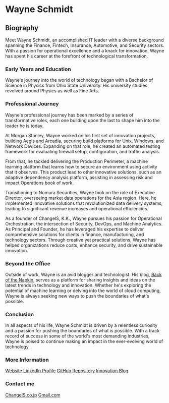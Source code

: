 # Wayne Schmidt
## Biography

Meet Wayne Schmidt, an accomplished IT leader with a diverse background spanning the Finance, Fintech, Insurance, Automotive, and Security sectors. 
With a passion for operational excellence and a knack for innovation, Wayne has spent his career at the forefront of technological transformation.

### Early Years and Education

Wayne's journey into the world of technology began with a Bachelor of Science in Physics from Ohio State University. 
His university studies revolved around Physics as well as Fine Arts.

### Professional Journey

Wayne's professional journey has been marked by a series of transformative roles, each one building upon the last to shape him into the leader he is today.

At Morgan Stanley, Wayne worked on his first set of innovation projects, building Aegis and Arcadia, securing build platforms for Unix, Windows, and Network Devices. 
Expanding on that role, he created an automated testing framework for evaluating firewall setup, configuration, and traffic analysis. 

From that, he tackled delivering the Production Perimeter, a machine learning platform that learns how to secure an environment using activity that it observes.
This product lead to other innovative solutions, such as an adaptive dependency analysis platform, assisting in assessing risk and impact Operations book of work.

Transitioning to Nomura Securities, Wayne took on the role of Executive Director, overseeing market data operations for the Asia region. 
Here, he implemented innovative solutions that revolutionized data delivery systems, leading to significant revenue increases and operational efficiencies.

As a founder of ChangeIS, K.K., Wayne pursues his passion for Operational Orchestration, the intersection of Security, DevOps, and Machine Analytics.
As Principal and Founder, he has leveraged his expertise to deliver comprehensive solutions for clients in finance, manufacturing, and technology sectors. 
Through creative yet practical solutions, Wayne has helped organizations reduce costs, enhance security, and drive sustainable innovation.

### Beyond the Office

Outside of work, Wayne is an avid blogger and technologist. His blog, [Back of the Napkin](https://backofthenapkin.tech), serves as a platform for sharing insights and ideas on the latest trends in technology and innovation. 
Whether he's exploring the potential of machine learning or delving into the world of cloud computing, Wayne is always seeking new ways to push the boundaries of what's possible.

### Conclusion

In all aspects of his life, Wayne Schmidt is driven by a relentless curiosity and a passion for pushing the boundaries of what is possible. With a track record of success in some of the world's most demanding industries, Wayne is poised to continue making an impact in the ever-evolving world of technology.

### More Information
[Website](https://www.waynekirkschmidt.me)
[LinkedIn Profile](LinkedIn_Profile_Link)
[GitHub Repository](https://github.com/wayne-kirk-schmidt)
[Innovation Blog](https://backofthenapkin.tech)

### Contact me
[ChangeIS.co.jp](mailto:wayne.kirk.schmidt@changeis.co.jp)
[Gmail.com](mailto:wayne.kirk.schmidt@gmail.com)
